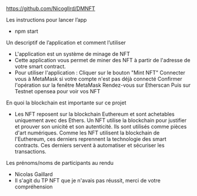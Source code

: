 https://github.com/Nicogllrd/DMNFT

Les instructions pour lancer l’app
 - npm start

Un descriptif de l’application et comment l’utiliser
 - L'application est un système de minage de NFT
 - Cette application vous permet de miner des NFT à partir de l'adresse de votre smart contract.
 - Pour utiliser l'application : 
    Cliquer sur le bouton "Mint NFT"
    Connecter vous à MetaMask si votre compte n'est pas déjà connecté
    Confirmer l'opération sur la fenêtre MetaMask
    Rendez-vous sur Etherscan
    Puis sur Testnet opensea pour voir vos NFT


En quoi la blockchain est importante sur ce projet
 - Les NFT reposent sur la blockchain Euthereum et sont achetables uniquement avec des Ethers. Un NFT utilise la blockchain pour justifier et prouver son unicité et son autenticité. Ils sont utilisés comme pièces d'art numériques. Comme les NFT utilisent la blockchain de l'Euthereum, ces derniers reprennent la technologie des smart contracts. Ces derniers servent à automatiser et sécuriser les transactions.

Les prénoms/noms de participants au rendu
 - Nicolas Gaillard
 - Il s'agit du TP NFT que je n'avais pas réussit, merci de votre compréhension
